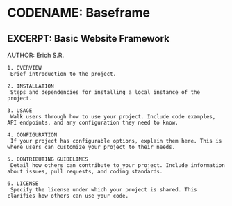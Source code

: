 CODENAME: Baseframe
========================================
EXCERPT: Basic Website Framework
----------------------------------------
AUTHOR: Erich S.R.
~~~~~~~~~~~~~~~~~~~~~~~~~~~~~~~~~~~~~~~~
1. OVERVIEW
 Brief introduction to the project.

2. INSTALLATION
 Steps and dependencies for installing a local instance of the project.

3. USAGE
 Walk users through how to use your project. Include code examples, API endpoints, and any configuration they need to know.

4. CONFIGURATION
 If your project has configurable options, explain them here. This is where users can customize your project to their needs.

5. CONTRIBUTING GUIDELINES
 Detail how others can contribute to your project. Include information about issues, pull requests, and coding standards.

6. LICENSE
 Specify the license under which your project is shared. This clarifies how others can use your code.
